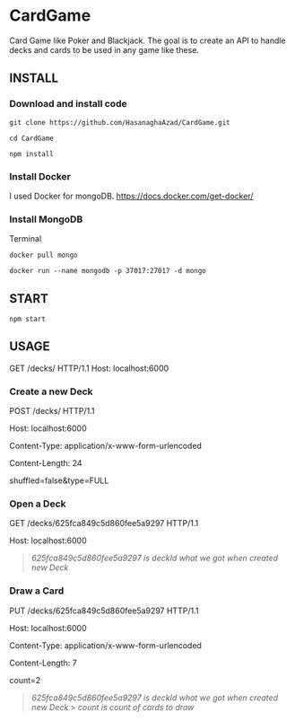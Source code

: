 # CardGame

Card Game like Poker and Blackjack. The goal is to create an API to handle decks and cards to be used in any game like these.

## INSTALL

### Download and install code

```
git clone https://github.com/HasanaghaAzad/CardGame.git
```

```
cd CardGame
```

```
npm install
```

### Install Docker

I used Docker for mongoDB.
https://docs.docker.com/get-docker/

### Install MongoDB

Terminal

```
docker pull mongo
```

```
docker run --name mongodb -p 37017:27017 -d mongo
```

## START

```
npm start
```

## USAGE

GET /decks/ HTTP/1.1
Host: localhost:6000

### Create a new Deck

POST /decks/ HTTP/1.1

Host: localhost:6000

Content-Type: application/x-www-form-urlencoded

Content-Length: 24

shuffled=false&type=FULL

### Open a Deck

GET /decks/625fca849c5d860fee5a9297 HTTP/1.1

Host: localhost:6000

> _625fca849c5d860fee5a9297 is deckId what we got when created new Deck_

### Draw a Card

PUT /decks/625fca849c5d860fee5a9297 HTTP/1.1

Host: localhost:6000

Content-Type: application/x-www-form-urlencoded

Content-Length: 7

count=2

> _625fca849c5d860fee5a9297 is deckId what we got when created new Deck_ > _count is count of cards to draw_
